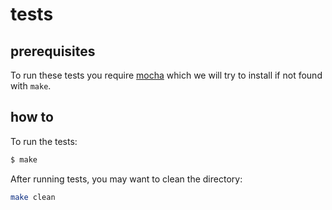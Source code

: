 
# tests #

## prerequisites ##

To run these tests you require [mocha][mocha] which we will try to install if not found with `make`.

## how to ##

To run the tests:

```bash
$ make
```

After running tests, you may want to clean the directory:

```bash
make clean
```

[mocha]:https://visionmedia.github.io/mocha "Mocha homepage"
